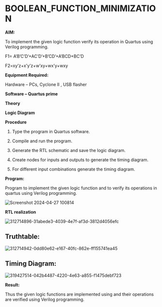 
# BOOLEAN_FUNCTION_MINIMIZATION
**AIM:**

To implement the given logic function verify its operation in Quartus using Verilog programming.

F1= A’B’C’D’+AC’D’+B’CD’+A’BCD+BC’D 

F2=xy’z+x’y’z+w’xy+wx’y+wxy

**Equipment Required:**

Hardware – PCs, Cyclone II , USB flasher

**Software – Quartus prime**

**Theory**

**Logic Diagram**

**Procedure**

1.	Type the program in Quartus software.

2.	Compile and run the program.

3.	Generate the RTL schematic and save the logic diagram.

4.	Create nodes for inputs and outputs to generate the timing diagram.

5.	For different input combinations generate the timing diagram.


**Program:**

Program to implement the given logic function and to verify its operations in quartus using Verilog programming. 

![Screenshot 2024-04-27 100814](https://github.com/karthiksec/BOOLEAN_FUNCTION_MINIMIZATION/assets/147473368/20799cde-44d8-4c86-9a5d-d0330e9f43d8)

**RTL realization**

![312714896-31abede3-4039-4e7f-af3d-3812d4056efc](https://github.com/karthiksec/BOOLEAN_FUNCTION_MINIMIZATION/assets/147473368/6c7a6c3b-dd46-4c27-b97a-f5b4e57a8f92)

## Truthtable:
![312714942-0dd80e62-e167-40fc-862e-ff155741ea45](https://github.com/karthiksec/BOOLEAN_FUNCTION_MINIMIZATION/assets/147473368/b264bcee-763e-4cb5-825e-969ecd83dc53)

## Timing Diagram:
![319427514-042b4487-4220-4e63-a855-f1475debf723](https://github.com/karthiksec/BOOLEAN_FUNCTION_MINIMIZATION/assets/147473368/3337f495-029f-4646-8837-e677cac785da)



**Result:**

Thus the given logic functions are implemented using and their operations are verified using Verilog programming.

